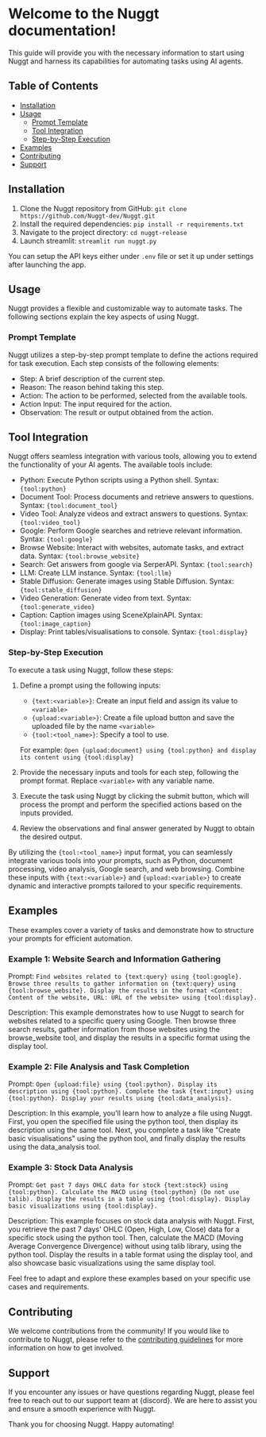 # Welcome to the Nuggt documentation!

This guide will provide you with the necessary information to start using Nuggt and harness its capabilities for automating tasks using AI agents.

## Table of Contents
- [Installation](#installation)
- [Usage](#usage)
  - [Prompt Template](#prompt-template)
  - [Tool Integration](#tool-integration)
  - [Step-by-Step Execution](#step-by-step-execution)
- [Examples](#examples)
- [Contributing](#contributing)
- [Support](#support)

## Installation

1. Clone the Nuggt repository from GitHub: `git clone https://github.com/Nuggt-dev/Nuggt.git`
2. Install the required dependencies: `pip install -r requirements.txt`
3. Navigate to the project directory: `cd nuggt-release`
4. Launch streamlit: `streamlit run nuggt.py`

You can setup the API keys either under `.env` file or set it up under settings after launching the app.

## Usage

Nuggt provides a flexible and customizable way to automate tasks. The following sections explain the key aspects of using Nuggt.

### Prompt Template

Nuggt utilizes a step-by-step prompt template to define the actions required for task execution. Each step consists of the following elements:

- Step: A brief description of the current step.
- Reason: The reason behind taking this step.
- Action: The action to be performed, selected from the available tools.
- Action Input: The input required for the action.
- Observation: The result or output obtained from the action.

## Tool Integration

Nuggt offers seamless integration with various tools, allowing you to extend the functionality of your AI agents. The available tools include:

- Python: Execute Python scripts using a Python shell. Syntax: `{tool:python}`
- Document Tool: Process documents and retrieve answers to questions. Syntax: `{tool:document_tool}`
- Video Tool: Analyze videos and extract answers to questions. Syntax: `{tool:video_tool}`
- Google: Perform Google searches and retrieve relevant information. Syntax: `{tool:google}`
- Browse Website: Interact with websites, automate tasks, and extract data. Syntax: `{tool:browse_website}`
- Search: Get answers from google via SerperAPI. Syntax: `{tool:search}`
- LLM: Create LLM instance. Syntax: `{tool:llm}`
- Stable Diffusion: Generate images using Stable Diffusion. Syntax: `{tool:stable_diffusion}`
- Video Generation: Generate video from text. Syntax: `{tool:generate_video}`
- Caption: Caption images using SceneXplainAPI. Syntax: `{tool:image_caption}`
- Display: Print tables/visualisations to console. Syntax: `{tool:display}`


### Step-by-Step Execution

To execute a task using Nuggt, follow these steps:

1. Define a prompt using the following inputs:
   - `{text:<variable>}`: Create an input field and assign its value to `<variable>`
   - `{upload:<variable>}`: Create a file upload button and save the uploaded file by the name `<variable>`
   - `{tool:<tool_name>}`: Specify a tool to use. 

   For example: `Open {upload:document} using {tool:python} and display its content using {tool:display}`

2. Provide the necessary inputs and tools for each step, following the prompt format. Replace `<variable>` with any variable name.

3. Execute the task using Nuggt by clicking the submit button, which will process the prompt and perform the specified actions based on the inputs provided.

4. Review the observations and final answer generated by Nuggt to obtain the desired output.

By utilizing the `{tool:<tool_name>}` input format, you can seamlessly integrate various tools into your prompts, such as Python, document processing, video analysis, Google search, and web browsing. Combine these inputs with `{text:<variable>}` and `{upload:<variable>}` to create dynamic and interactive prompts tailored to your specific requirements.

## Examples

These examples cover a variety of tasks and demonstrate how to structure your prompts for efficient automation.

### Example 1: Website Search and Information Gathering

Prompt: `Find websites related to {text:query} using {tool:google}. Browse three results to gather information on {text:query} using {tool:browse_website}. Display the results in the format <Content: Content of the website, URL: URL of the website> using {tool:display}.`

Description:
This example demonstrates how to use Nuggt to search for websites related to a specific query using Google. Then browse three search results, gather information from those websites using the browse_website tool, and display the results in a specific format using the display tool.

### Example 2: File Analysis and Task Completion

Prompt: `Open {upload:file} using {tool:python}. Display its description using {tool:python}. Complete the task {text:input} using {tool:python}. Display your results using {tool:data_analysis}.`

Description:
In this example, you'll learn how to analyze a file using Nuggt. First, you open the specified file using the python tool, then display its description using the same tool. Next, you complete a task like "Create basic visualisations" using the python tool, and finally display the results using the data_analysis tool.

### Example 3: Stock Data Analysis

Prompt: `Get past 7 days OHLC data for stock {text:stock} using {tool:python}. Calculate the MACD using {tool:python} (Do not use talib). Display the results in a table using {tool:display}. Display basic visualizations using {tool:display}.`

Description:
This example focuses on stock data analysis with Nuggt. First, you retrieve the past 7 days' OHLC (Open, High, Low, Close) data for a specific stock using the python tool. Then, calculate the MACD (Moving Average Convergence Divergence) without using talib library, using the python tool. Display the results in a table format using the display tool, and also showcase basic visualizations using the same display tool.

Feel free to adapt and explore these examples based on your specific use cases and requirements.

## Contributing

We welcome contributions from the community! If you would like to contribute to Nuggt, please refer to the [contributing guidelines](contribution_guidelines.md) for more information on how to get involved.

## Support

If you encounter any issues or have questions regarding Nuggt, please feel free to reach out to our support team at {discord}. We are here to assist you and ensure a smooth experience with Nuggt.

Thank you for choosing Nuggt. Happy automating!


